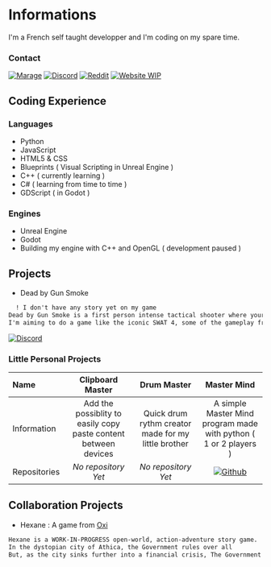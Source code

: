 # Informations
I'm a French self taught developper and I'm coding on my spare time.

### Contact
[![Marage](https://img.shields.io/badge/Marage-%23FF0000.svg?style=for-the-badge&logo=YouTube&logoColor=white)](https://www.youtube.com/channel/UC4RlxyxpkrSelUOzUg0AV9A)
[![Discord](https://img.shields.io/badge/Marage-%237289DA.svg?style=for-the-badge&logo=discord&logoColor=white)](https://discordapp.com/users/729076099274768414)
[![Reddit](https://img.shields.io/badge/Marage-%23FF5000.svg?style=for-the-badge&logo=Reddit&logoColor=white)](https://www.reddit.com/user/MarageDev)
[![Website WIP](https://img.shields.io/badge/Website-9342f5?style=for-the-badge&logo=Github)](https://maragedev.github.io/Dead-by-Gun-Smoke/)
## Coding Experience
### Languages
- Python
- JavaScript
- HTML5 & CSS
- Blueprints ( Visual Scripting in Unreal Engine )
- C++ ( currently learning )
- C# ( learning from time to time )
- GDScript ( in Godot )

### Engines
- Unreal Engine
- Godot
- Building my engine with C++ and OpenGL ( development paused )

## Projects
- Dead by Gun Smoke
```markdown
  ! I don't have any story yet on my game
Dead by Gun Smoke is a first person intense tactical shooter where your main goal is to keep as much safe lives as you could.
I'm aiming to do a game like the iconic SWAT 4, some of the gameplay from the series Ghost Recon... 
```

[![Discord](https://img.shields.io/badge/Dead_by_Gun_Smoke-%237289DA.svg?style=for-the-badge&logo=discord&logoColor=white)](https://discord.gg/8T2Ba2V2hj)

### Little Personal Projects 
| Name         | Clipboard Master                                                 | Drum Master                                          | Master Mind |
| :---         | :---:                                                            | :---:                                                | :--:        |
| Information  | Add the possiblity to easily copy paste content between devices  | Quick drum rythm creator made for my little brother  | A simple Master Mind program made with python ( 1 or 2 players ) |
| Repositories | *No repository Yet* | *No repository Yet* | [![Github](https://img.shields.io/badge/Master_Mind-%20.svg?style=for-the-badge&logo=Github&logoColor=white)](https://github.com/MarageDev/MasterMind) |


## Collaboration Projects
- Hexane : A game from [Oxi](https://github.com/oxi-dev0) 
```markdown
Hexane is a WORK-IN-PROGRESS open-world, action-adventure story game. 
In the dystopian city of Athica, the Government rules over all 
But, as the city sinks further into a financial crisis, The Government spend their last funds defending its repressive system ...
```
